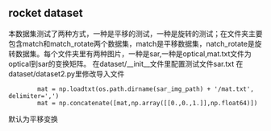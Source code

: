 ## rocket dataset
本数据集测试了两种方式，一种是平移的测试，一种是旋转的测试；在文件夹主要包含match和match_rotate两个数据集，match是平移数据集，natch_rotate是旋转数据集。每个文件夹里有两种图片，一种是sar,一种是optical,mat.txt文件为optical到sar的变换矩阵。
在dataset/__init__文件里配置测试文件sar.txt
在dataset/dataset2.py里修改导入文件
```
        mat = np.loadtxt(os.path.dirname(sar_img_path) + '/mat.txt',  delimiter=',')
        mat = np.concatenate([mat,np.array([[0.,0.,1.]],np.float64)])
```
默认为平移变换

 
